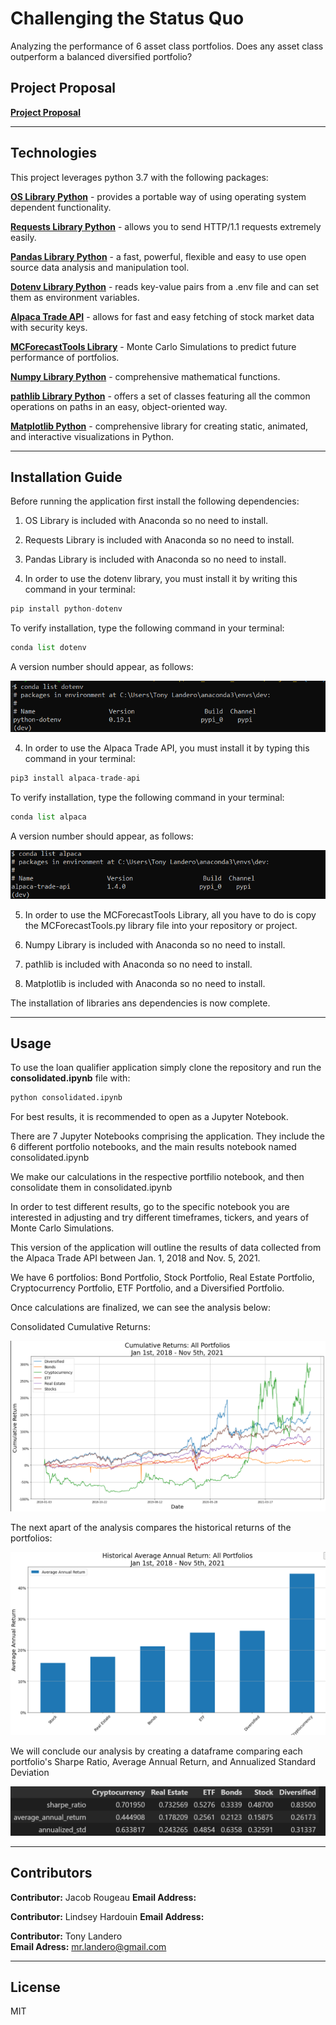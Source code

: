 # Challenging the Status Quo
Analyzing the performance of 6 asset class portfolios. Does any asset class outperform a balanced diversified portfolio?

## Project Proposal

**[Project Proposal](proposal.txt)**

---

## Technologies

This project leverages python 3.7 with the following packages:

**[OS Library Python](https://docs.python.org/3/library/os.html)** - provides a portable way of using operating system dependent functionality.<br>

**[Requests Library Python](https://pypi.org/project/requests/)** - allows you to send HTTP/1.1 requests extremely easily.<br>

**[Pandas Library Python](https://pandas.pydata.org/)** - a fast, powerful, flexible and easy to use open source data analysis and manipulation tool.<br>

**[Dotenv Library Python](https://pypi.org/project/python-dotenv/)** - reads key-value pairs from a .env file and can set them as environment variables.<br>

**[Alpaca Trade API](https://alpaca.markets/docs/)** - allows for fast and easy fetching of stock market data with security keys.<br>

**[MCForecastTools Library](MCForecastTools.py)** - Monte Carlo Simulations to predict future performance of portfolios.<br>

**[Numpy Library Python](https://numpy.org/)** -  comprehensive mathematical functions.<br>

**[pathlib Library Python](https://pathlib.readthedocs.io/en/pep428/)** - offers a set of classes featuring all the common operations on paths in an easy, object-oriented way.

**[Matplotlib Python](https://matplotlib.org/)** - comprehensive library for creating static, animated, and interactive visualizations in Python.

---

## Installation Guide

Before running the application first install the following dependencies:

1) OS Library is included with Anaconda so no need to install.<br>

2) Requests Library is included with Anaconda so no need to install.<br>

3) Pandas Library is included with Anaconda so no need to install.<br>

4) In order to use the dotenv library, you must install it by writing this command in your terminal:

```python
pip install python-dotenv
```

To verify installation, type the following command in your terminal:

```python
conda list dotenv
```

A version number should appear, as follows:

![dotenv library version](conda_list_dotenv.png)

4) In order to use the Alpaca Trade API, you must install it by typing this command in your terminal:

```python
pip3 install alpaca-trade-api
```

To verify installation, type the following command in your terminal:

```python
conda list alpaca
```

A version number should appear, as follows:

![alpaca api version](conda_list_alpaca.png)

5) In order to use the MCForecastTools Library, all you have to do is copy the MCForecastTools.py library file into your repository or project.

6) Numpy Library is included with Anaconda so no need to install.<br>

7) pathlib is included with Anaconda so no need to install.<br>

8) Matplotlib is included with Anaconda so no need to install.<br>

The installation of libraries ans dependencies is now complete.

---

## Usage

To use the loan qualifier application simply clone the repository and run the **consolidated.ipynb** file with:

```python
python consolidated.ipynb
```

For best results, it is recommended to open as a Jupyter Notebook.

There are 7 Jupyter Notebooks comprising the application. They include the 6 different portfolio notebooks, and the main results notebook named consolidated.ipynb

We make our calculations in the respective portfilio notebook, and then consolidate them in consolidated.ipynb

In order to test different results, go to the specific notebook you are interested in adjusting and try different timeframes, tickers, and years of Monte Carlo Simulations. 

This version of the application will outline the results of data collected from the Alpaca Trade API between Jan. 1, 2018 and Nov. 5, 2021. 

We have 6 portfolios: Bond Portfolio, Stock Portfolio, Real Estate Portfolio, Cryptocurrency Portfolio, ETF Portfolio, and a Diversified Portfolio.

Once calculations are finalized, we can see the analysis below:

Consolidated Cumulative Returns:

![Consolidated Cumulative Returns](consolidated_cumulative_returns.png)

The next apart of the analysis compares the historical returns of the portfolios:

![Consolidated Annual Returns](consolidated_annual_returns.png)

We will conclude our analysis by creating a dataframe comparing each portfolio's Sharpe Ratio, Average Annual Return, and Annualized Standard Deviation

![Comparison Dataframe](comparison_dataframe.png)

---

## Contributors

**Contributor:** Jacob Rougeau
**Email Address:** 

**Contributor:** Lindsey Hardouin
**Email Address:**

**Contributor:** Tony Landero<br>
**Email Adress:** mr.landero@gmail.com<br>

---

## License

MIT